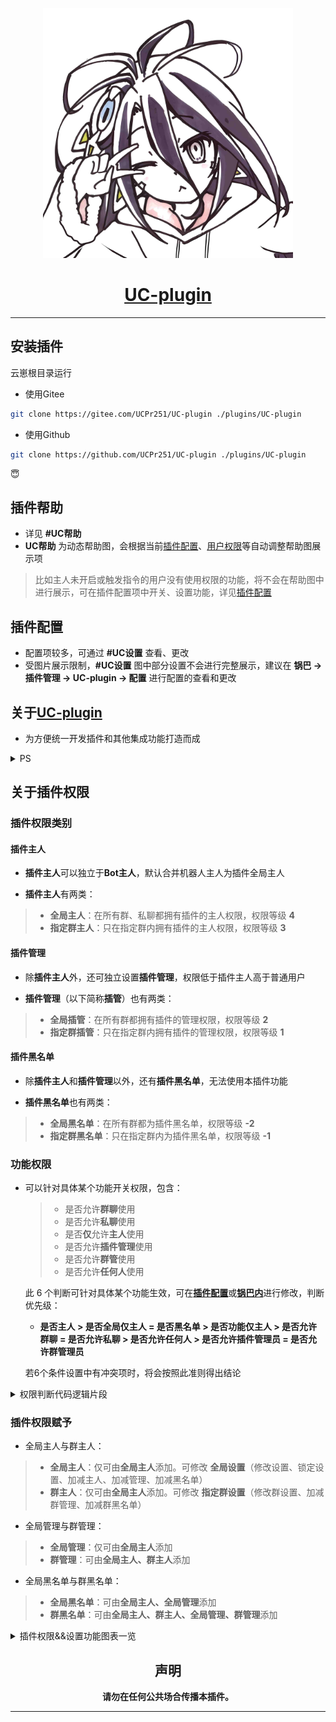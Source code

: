 <div align="center">

<p align="center">
  <a href="https://mzh.moegirl.org.cn/%E4%BC%91%E6%AF%94%C2%B7%E5%A4%9A%E6%8B%89">
    <img width="400" src="./resources/img/xiubi1.jpg" title="她真好看">
  </a>
</p>

# [UC-plugin](https://gitee.com/UCPr251/UC-plugin)

</div>

---

## 安装插件

云崽根目录运行

- 使用Gitee

```Bash
git clone https://gitee.com/UCPr251/UC-plugin ./plugins/UC-plugin
```

- 使用Github

```Bash
git clone https://github.com/UCPr251/UC-plugin ./plugins/UC-plugin
```

:innocent:

<div align="center">

</div>

## 插件帮助

- 详见 **#UC帮助**
- **UC帮助** 为动态帮助图，会根据当前[插件配置](#插件配置)、[用户权限](#关于插件权限)等自动调整帮助图展示项
> 比如主人未开启或触发指令的用户没有使用权限的功能，将不会在帮助图中进行展示，可在插件配置项中开关、设置功能，详见[插件配置](#插件配置)

## 插件配置

- 配置项较多，可通过 **#UC设置** 查看、更改
- 受图片展示限制，**#UC设置** 图中部分设置不会进行完整展示，建议在 **锅巴 → 插件管理 → UC-plugin → 配置** 进行配置的查看和更改

## 关于[UC-plugin](#uc-plugin测试)

- 为方便统一开发插件和其他集成功能打造而成

<details>
<summary>PS</summary>

~~给大家介绍一下，这是我老婆：~~:innocent:

<p align="center">
  <a href="https://www.bilibili.com/read/cv13428981?spm_id_from=333.999.0.0">
    <img width="400" src="./resources/img/xiubi2.jpg" title="她真好看">
  </a>
</p>

~~都 3202 年了，[游戏人生](https://www.bilibili.com/bangumi/play/ep4371?spm_id_from=333.337.0.0 "游戏人生")第 2 季啥时候才能出啊~~

</details>

## 关于插件权限

### 插件权限类别

#### 插件主人

- **插件主人**可以独立于**Bot主人**，默认合并机器人主人为插件全局主人

- **插件主人**有两类：
>  - **全局主人**：在所有群、私聊都拥有插件的主人权限，权限等级 **4** 
>  - **指定群主人**：只在指定群内拥有插件的主人权限，权限等级 **3** 

#### 插件管理

- 除**插件主人**外，还可独立设置**插件管理**，权限低于插件主人高于普通用户

- **插件管理**（以下简称**插管**）也有两类：
>  - **全局插管**：在所有群都拥有插件的管理权限，权限等级 **2** 
>  - **指定群插管**：只在指定群内拥有插件的管理权限，权限等级 **1** 

#### 插件黑名单

- 除**插件主人**和**插件管理**以外，还有**插件黑名单**，无法使用本插件功能

- **插件黑名单**也有两类：
>  - **全局黑名单**：在所有群都为插件黑名单，权限等级 **-2** 
>  - **指定群黑名单**：只在指定群内为插件黑名单，权限等级 **-1** 

### 功能权限

- 可以针对具体某个功能开关权限，包含：

   > - 是否允许**群聊**使用
   > - 是否允许**私聊**使用
   > - 是否**仅**允许**主人**使用
   > - 是否允许**插件管理**使用
   > - 是否允许**群管**使用
   > - 是否允许**任何人**使用

   此 6 个判断可针对具体某个功能生效，可在[**插件配置**](#插件配置)或[**锅巴内**](#配置插件)进行修改，判断优先级：

   - **是否主人 > 是否全局仅主人 = 是否黑名单 > 是否功能仅主人 > 是否允许群聊 = 是否允许私聊 > 是否允许任何人 > 是否允许插件管理员 = 是否允许群管理员**

   若6个条件设置中有冲突项时，将会按照此准则得出结论

<details>
<summary>权限判断代码逻辑片段</summary>

   <img src="./resources/img/README/permission.png" width = "600" title="权限判断代码逻辑片段">

</details>

### 插件权限赋予

- 全局主人与群主人：

> - **全局主人**：仅可由**全局主人**添加。可修改 **全局设置**（修改设置、锁定设置、加减主人、加减管理、加减黑名单）
> - **群主人**：仅可由**全局主人**添加。可修改 **指定群设置**（修改群设置、加减群管理、加减群黑名单）

- 全局管理与群管理：

> - **全局管理**：仅可由**全局主人**添加
> - **群管理**：可由**全局主人、群主人**添加

- 全局黑名单与群黑名单：

> - **全局黑名单**：可由**全局主人、全局管理**添加
> - **群黑名单**：可由**全局主人、群主人、全局管理、群管理**添加

<details>
<summary>插件权限&&设置功能图表一览</summary>

### 插件权限&&功能图表一览

<div align="center">

|系统功能|全局主人|群主人|全局管理|群管|
| :---: | :----: | :-: | :---: | :-: |
| [权限等级](#插件权限类别) | [4](#插件主人) | [3](#插件主人) | [2](#插件管理) | [1](#插件管理) |
| 锁定设置 | √ | × | × | × |
| 查看全局设置 | √ | × | × | × |
| 修改全局设置 | √ | × | × | × |
| 查看群设置 | √ | √ | √ | √ |
| 修改群设置 | √ | √ | × | × |
| 添加全局主人 | √ | × | × | × |
| 添加群主人 | √ | × | × | × |
| 添加全局管理 | √ | × | × | × | 
| 添加群管理 | √ | √ | × | × |
| 添加全局黑名单 | √ | × | × | × |
| 添加群黑名单 | √ | √ | √ | √ |
| 其他设置功能 | √ | × | × | × |

</div>

- 以上功能普通用户、黑名单用户皆不可使用

</details>

<div align="center">

## 声明

**请勿在任何公共场合传播本插件。**

</div>

---
